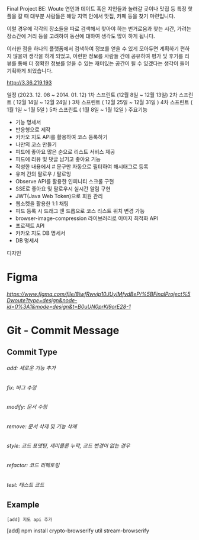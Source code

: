 Final Project BE: Woute
연인과 데이트 혹은 지인들과 놀러갈 곳이나 맛집 등 특정 핫플을 갈 때 대부분 사람들은 해당 지역 안에서 맛집, 카페 등을 찾기 마련입니다.

이럴 경우에 각각의 장소들을 따로 검색해서 찾아야 하는 번거로움과 찾는 시간, 가려는 장소간에 거리 등을 고려하여 동선에 대하여 생각도 많이 하게 됩니다.

이러한 점을 하나의 플랫폼에서 검색하여 정보를 얻을 수 있게 모아두면 계획하기 편하지 않을까 생각을 하게 되었고, 이런한 정보를 사람들 간에 공유하여 평가 및 후기를 리뷰를 통해 더 정확한 정보를 얻을 수 있는 재미있는 공간이 될 수 있겠다는 생각이 들어 기획하게 되었습니다.


http://3.36.219.193

일정 (2023. 12. 08 ~ 2014. 01. 12)
1차 스프린트 (12월 8일 ~ 12월 13일)
2차 스프린트 ( 12월 14일 ~ 12월 24일 )
3차 스프린트 ( 12월 25일 ~ 12월 31일 )
4차 스프린트 ( 1월 1일 ~ 1월 5일 )
5차 스프린트 ( 1월 8일 ~ 1월 12일 )
주요기능
- 기능 명세서
- 반응형으로 제작
- 카카오 지도 API를 활용하여 코스 등록하기
- 나만의 코스 만들기
- 피드에 좋아요 많은 순으로 리스트 서비스 제공
- 피드에 리뷰 및 댓글 남기고 좋아요 기능
- 작성한 내용에서 # 문구만 자동으로 필터하여 해시태그로 등록
- 유저 간의 팔로우 / 팔로잉
- Observe API를 활용한 인피니티 스크롤 구현
- SSE로 좋아요 및 팔로우시 실시간 알림 구현
- JWT(Java Web Token)으로 회원 관리
- 웹소켓을 활용한 1:1 채팅
- 피드 등록 시 드래그 앤 드롭으로 코스 리스트 위치 변경 가능
- browser-image-compression 라이브러리로 이미지 최적화
API
- 프로젝트 API
- 카카오 지도
DB 명세서
- DB 명세서

디자인
# Figma
###### https://www.figma.com/file/8iwfRwvip10JUyIMfvdBeP/%5BFinalProject%5Dwoute?type=design&node-id=0%3A1&mode=design&t=B0uUN0prKl9orE28-1

# Git - Commit Message

## Commit Type

###### add: 새로운 기능 추가

###### fix: 버그 수정

###### modify: 문서 수정

###### remove: 문서 삭제 및 기능 삭제

###### style: 코드 포맷팅, 세미콜론 누락, 코드 변경이 없는 경우

###### refactor: 코드 리펙토링

###### test: 테스트 코드

## Example

```
[add] 지도 api 추가
```

[add]
npm install crypto-browserify util stream-browserify
